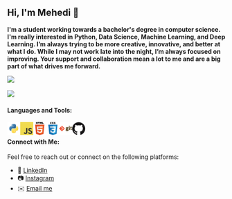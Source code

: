 ## Hi, I'm Mehedi 👋

<strong>I'm a student working towards a bachelor's degree in computer science. I'm really interested in Python, Data Science, Machine Learning, and Deep Learning. I’m always trying to be more creative, innovative, and better at what I do. While I may not work late into the night, I’m always focused on improving. Your support and collaboration mean a lot to me and are a big part of what drives me forward.</strong>


<!---
visionarymehedi/visionarymehedi is a ✨ special ✨ repository because its `README.md` (this file) appears on your GitHub profile.
You can click the Preview link to take a look at your changes.
--->
![](https://github-readme-stats.vercel.app/api/top-langs/?username=visionarymehedi&layout=compact&count_private=true&show_icons=true&line_height=27&count_private=true&title_color=ffffff&text_color=c9cacc&icon_color=2bbc8a&bg_color=1d1f21)

![](https://github-readme-stats.vercel.app/api?username=visionarymehedi&show_icons=true&theme=radical)



#### Languages and Tools:
<img align="left" alt="Python" width="30px" src="https://raw.githubusercontent.com/github/explore/80688e429a7d4ef2fca1e82350fe8e3517d3494d/topics/python/python.png" />
<img align="left" alt="JavaScript" width="30px" src="https://raw.githubusercontent.com/github/explore/80688e429a7d4ef2fca1e82350fe8e3517d3494d/topics/javascript/javascript.png" />
<img align="left" alt="HTML" width="30px" src="https://raw.githubusercontent.com/github/explore/80688e429a7d4ef2fca1e82350fe8e3517d3494d/topics/html/html.png" />
<img align="left" alt="CSS" width="30px" src="https://raw.githubusercontent.com/github/explore/80688e429a7d4ef2fca1e82350fe8e3517d3494d/topics/css/css.png" />
<img align="left" alt="Git" width="30px" src="https://raw.githubusercontent.com/github/explore/80688e429a7d4ef2fca1e82350fe8e3517d3494d/topics/git/git.png" />
<img align="left" alt="GitHub" width="30px" src="https://raw.githubusercontent.com/github/explore/78df643247d429f6cc873026c0622819ad797942/topics/github/github.png" />
<br />

#### Connect with Me:

Feel free to reach out or connect on the following platforms:

- 👔 [LinkedIn](https://www.linkedin.com/in/visionarymehedi/)  
- 📷 [Instagram](https://www.instagram.com/m3h3d1.h4s4n/)  
- ✉️ [Email me](mailto:khanmehedi178@gmail.com)


